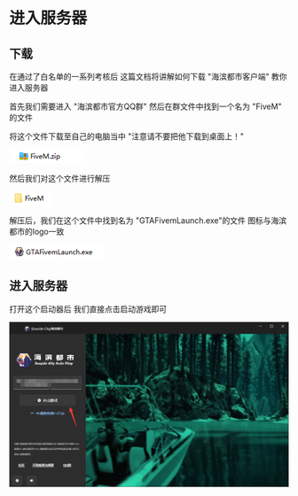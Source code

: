 # 进入服务器

## 下载

在通过了白名单的一系列考核后 这篇文档将讲解如何下载 "海滨都市客户端" 教你进入服务器

首先我们需要进入 "海滨都市官方QQ群" 然后在群文件中找到一个名为 "FiveM" 的文件

将这个文件下载至自己的电脑当中 "注意请不要把他下载到桌面上！"

![](<../.gitbook/assets/image (7).png>)

然后我们对这个文件进行解压

![](<../.gitbook/assets/image (4).png>)

解压后，我们在这个文件中找到名为 "GTAFivemLaunch.exe"的文件 图标与海滨都市的logo一致

![](<../.gitbook/assets/image (1) (1).png>)

## 进入服务器

打开这个启动器后 我们直接点击启动游戏即可

![](<../.gitbook/assets/image (3) (1).png>)
